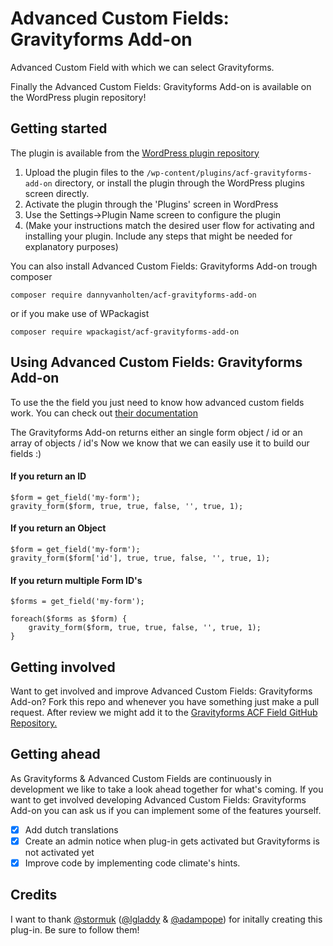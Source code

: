# Advanced Custom Fields: Gravityforms Add-on
Advanced Custom Field with which we can select Gravityforms.

Finally the Advanced Custom Fields: Gravityforms Add-on is available on the WordPress plugin repository!

## Getting started

The plugin is available from the [WordPress plugin repository](http://www.wordpress.org/plugins/acf-gravityforms-add-on)

1. Upload the plugin files to the `/wp-content/plugins/acf-gravityforms-add-on` directory, or install the plugin through the WordPress plugins screen directly.
2. Activate the plugin through the 'Plugins' screen in WordPress
3. Use the Settings->Plugin Name screen to configure the plugin
4. (Make your instructions match the desired user flow for activating and installing your plugin. Include any steps that might be needed for explanatory purposes)

You can also install Advanced Custom Fields: Gravityforms Add-on trough composer

`composer require dannyvanholten/acf-gravityforms-add-on`

or if you make use of WPackagist

`composer require wpackagist/acf-gravityforms-add-on`

## Using Advanced Custom Fields: Gravityforms Add-on

To use the the field you just need to know how advanced custom fields work. You can check out [their documentation](https://www.advancedcustomfields.com/resources/)

The Gravityforms Add-on returns either an single form object / id or an array of objects / id's
Now we know that we can easily use it to build our fields :)

#### If you return an ID
```
$form = get_field('my-form');
gravity_form($form, true, true, false, '', true, 1); 
```

#### If you return an Object
```
$form = get_field('my-form');
gravity_form($form['id'], true, true, false, '', true, 1); 
```

#### If you return multiple Form ID's
```
$forms = get_field('my-form');

foreach($forms as $form) {
    gravity_form($form, true, true, false, '', true, 1); 
}
```

## Getting involved

Want to get involved and improve Advanced Custom Fields: Gravityforms Add-on? Fork this repo and whenever you have something just make a pull request. After review we might add it to the [Gravityforms ACF Field GitHub Repository.](https://github.com/DannyvanHolten/acf-gravityforms-add-on)

## Getting ahead

As Gravityforms & Advanced Custom Fields are continuously in development we like to take a look ahead together for what's coming. If you want to get involved developing Advanced Custom Fields: Gravityforms Add-on you can ask us if you can implement some of the features yourself.

- [x] Add dutch translations
- [x] Create an admin notice when plug-in gets activated but Gravityforms is not activated yet
- [x] Improve code by implementing code climate's hints.

## Credits

I want to thank [@stormuk](https://github.com/stormuk/Gravity-Forms-ACF-Field) ([@lgladdy](https://github.com/lgladdy) & [@adampope](https://github.com/adampope)) for initally creating this plug-in. Be sure to follow them!